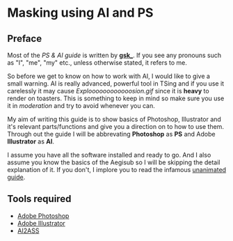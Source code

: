 # Masking using AI and PS

## Preface

Most of the *PS & AI guide* is written by **[gsk\_][]**.
If you see any pronouns such as "I", "me", "my" etc.,
unless otherwise stated,
it refers to me.

So before we get to know on how to work with AI,
I would like to give a small warning.
AI is really advanced, powerful tool in TSing
and if you use it carelessly
it may cause _Exploooooooooooosion.gif_
since it is **heavy** to render on toasters.
This is something to keep in mind so make sure
you use it in _moderation_ and try to avoid whenever you can.

My aim of writing this guide is to show basics of
Photoshop, Illustrator and it's relevant parts/functions
and give you a direction on to how to use them.
Through out the guide I will be abbrevating
**Photoshop** as **PS** and Adobe **Illustrator** as **AI**.

I assume you have all the software installed and ready to go.
And I also assume you know the basics of the Aegisub
so I will be skipping the detail explanation of it.
If you don't, I implore you to read the infamous [unanimated guide][].

## Tools required

- [Adobe Photoshop][]
- [Adobe Illustrator][]
- [AI2ASS][]

[gsk\_]: https://github.com/gsk143
[adobe photoshop]: https://www.photoshop.com/en
[adobe illustrator]: https://www.adobe.com/in/products/illustrator.html
[ai2ass]: https://github.com/TypesettingTools/AI2ASS
[unanimated guide]: https://unanimated.github.io/ts/index.htm
